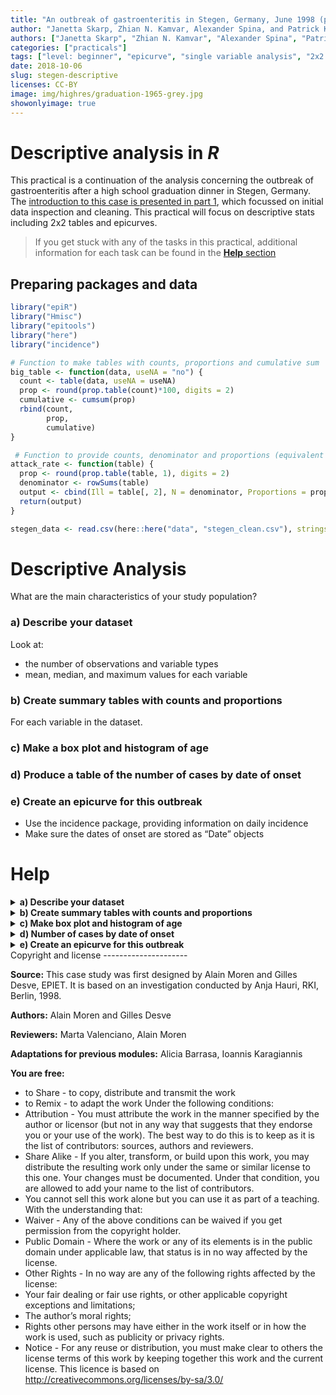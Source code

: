 ```yaml
---
title: "An outbreak of gastroenteritis in Stegen, Germany, June 1998 (part 2)"
author: "Janetta Skarp, Zhian N. Kamvar, Alexander Spina, and Patrick Keating"
authors: ["Janetta Skarp", "Zhian N. Kamvar", "Alexander Spina", "Patrick Keating"]
categories: ["practicals"]
tags: ["level: beginner", "epicurve", "single variable analysis", "2x2 tables", "reproducible research", "gastroenteritis"]
date: 2018-10-06
slug: stegen-descriptive
licenses: CC-BY
image: img/highres/graduation-1965-grey.jpg
showonlyimage: true
---
```


Descriptive analysis in *R*
===========================

This practical is a continuation of the analysis concerning the outbreak
of gastroenteritis after a high school graduation dinner in Stegen,
Germany. The [introduction to this case is presented in part
1](./stegen-introduction.html), which focussed on initial data
inspection and cleaning. This practical will focus on descriptive stats
including 2x2 tables and epicurves.

> If you get stuck with any of the tasks in this practical, additional
> information for each task can be found in the [**Help** section](#help)

Preparing packages and data
---------------------------

``` r
library("epiR")
library("Hmisc")
library("epitools")
library("here")
library("incidence")
```

``` r
# Function to make tables with counts, proportions and cumulative sum
big_table <- function(data, useNA = "no") {
  count <- table(data, useNA = useNA)
  prop <- round(prop.table(count)*100, digits = 2)
  cumulative <- cumsum(prop)
  rbind(count,
        prop,
        cumulative) 
}

 # Function to provide counts, denominator and proportions (equivalent of attack rate)
attack_rate <- function(table) {
  prop <- round(prop.table(table, 1), digits = 2)
  denominator <- rowSums(table) 
  output <- cbind(Ill = table[, 2], N = denominator, Proportions = prop[, 2])
  return(output)
}
```

``` r
stegen_data <- read.csv(here::here("data", "stegen_clean.csv"), stringsAsFactors = FALSE)
```

Descriptive Analysis
====================

What are the main characteristics of your study population?

### a) Describe your dataset

Look at:

-   the number of observations and variable types
-   mean, median, and maximum values for each variable

### b) Create summary tables with counts and proportions

For each variable in the dataset.

### c) Make a box plot and histogram of age

### d) Produce a table of the number of cases by date of onset

### e) Create an epicurve for this outbreak

-   Use the incidence package, providing information on daily incidence
-   Make sure the dates of onset are stored as “Date” objects

Help
====

<details style="display: inline;">
<summary> <b> a) Describe your dataset </b> </summary>

You can view the structure of your data set using the following
commands:

``` r
# str provides an overview of the number of observations and variable types
str(stegen_data)
```

    ## 'data.frame':    291 obs. of  22 variables:
    ##  $ X          : int  1 2 3 4 5 6 7 8 9 10 ...
    ##  $ uniquekey  : int  210 12 288 186 20 148 201 106 272 50 ...
    ##  $ ill        : int  1 1 1 1 1 1 1 1 1 1 ...
    ##  $ dateonset  : chr  "1998-06-27" "1998-06-27" "1998-06-27" "1998-06-27" ...
    ##  $ sex        : int  1 0 1 0 1 0 0 0 1 0 ...
    ##  $ age        : int  18 57 56 17 19 16 19 19 40 53 ...
    ##  $ tira       : int  1 1 0 1 1 1 1 1 1 1 ...
    ##  $ tportion   : int  3 1 0 1 2 2 3 2 2 1 ...
    ##  $ wmousse    : int  0 0 0 1 0 1 0 1 1 1 ...
    ##  $ dmousse    : int  1 1 0 0 0 1 1 1 1 1 ...
    ##  $ mousse     : int  1 1 0 1 0 1 1 1 1 1 ...
    ##  $ mportion   : int  1 1 0 NA 0 1 1 1 2 1 ...
    ##  $ beer       : int  0 0 0 0 1 0 0 0 1 0 ...
    ##  $ redjelly   : int  0 0 0 1 0 0 0 1 0 1 ...
    ##  $ fruitsalad : int  0 1 0 0 0 1 1 1 0 0 ...
    ##  $ tomato     : int  0 0 1 0 0 0 0 0 1 0 ...
    ##  $ mince      : int  0 1 1 0 0 1 0 0 0 0 ...
    ##  $ salmon     : int  0 1 1 NA 0 1 0 0 1 1 ...
    ##  $ horseradish: int  0 1 0 0 0 0 0 1 0 1 ...
    ##  $ chickenwin : int  0 0 0 0 0 1 0 1 0 1 ...
    ##  $ roastbeef  : int  0 0 0 0 0 0 0 0 1 0 ...
    ##  $ pork       : int  1 0 0 NA 0 0 0 0 0 0 ...

``` r
# summary provides mean, median and max values of your variables
summary(stegen_data)
```

    ##        X           uniquekey          ill         dateonset        
    ##  Min.   :  1.0   Min.   :  1.0   Min.   :0.000   Length:291        
    ##  1st Qu.: 73.5   1st Qu.: 73.5   1st Qu.:0.000   Class :character  
    ##  Median :146.0   Median :146.0   Median :0.000   Mode  :character  
    ##  Mean   :146.0   Mean   :146.0   Mean   :0.354                     
    ##  3rd Qu.:218.5   3rd Qu.:218.5   3rd Qu.:1.000                     
    ##  Max.   :291.0   Max.   :291.0   Max.   :1.000                     
    ##                                                                    
    ##       sex              age             tira           tportion     
    ##  Min.   :0.0000   Min.   :12.00   Min.   :0.0000   Min.   :0.0000  
    ##  1st Qu.:0.0000   1st Qu.:18.00   1st Qu.:0.0000   1st Qu.:0.0000  
    ##  Median :1.0000   Median :20.00   Median :0.0000   Median :0.0000  
    ##  Mean   :0.5223   Mean   :26.66   Mean   :0.4231   Mean   :0.6678  
    ##  3rd Qu.:1.0000   3rd Qu.:27.00   3rd Qu.:1.0000   3rd Qu.:1.0000  
    ##  Max.   :1.0000   Max.   :80.00   Max.   :1.0000   Max.   :3.0000  
    ##                   NA's   :8       NA's   :5        NA's   :5       
    ##     wmousse          dmousse           mousse          mportion     
    ##  Min.   :0.0000   Min.   :0.0000   Min.   :0.0000   Min.   :0.0000  
    ##  1st Qu.:0.0000   1st Qu.:0.0000   1st Qu.:0.0000   1st Qu.:0.0000  
    ##  Median :0.0000   Median :0.0000   Median :0.0000   Median :0.0000  
    ##  Mean   :0.2599   Mean   :0.3937   Mean   :0.4256   Mean   :0.6523  
    ##  3rd Qu.:1.0000   3rd Qu.:1.0000   3rd Qu.:1.0000   3rd Qu.:1.0000  
    ##  Max.   :1.0000   Max.   :1.0000   Max.   :1.0000   Max.   :3.0000  
    ##  NA's   :14       NA's   :4        NA's   :2        NA's   :12      
    ##       beer           redjelly        fruitsalad        tomato      
    ##  Min.   :0.0000   Min.   :0.0000   Min.   :0.000   Min.   :0.0000  
    ##  1st Qu.:0.0000   1st Qu.:0.0000   1st Qu.:0.000   1st Qu.:0.0000  
    ##  Median :0.0000   Median :0.0000   Median :0.000   Median :0.0000  
    ##  Mean   :0.3911   Mean   :0.2715   Mean   :0.244   Mean   :0.2852  
    ##  3rd Qu.:1.0000   3rd Qu.:1.0000   3rd Qu.:0.000   3rd Qu.:1.0000  
    ##  Max.   :1.0000   Max.   :1.0000   Max.   :1.000   Max.   :1.0000  
    ##  NA's   :20                                                        
    ##      mince           salmon        horseradish       chickenwin    
    ##  Min.   :0.000   Min.   :0.0000   Min.   :0.0000   Min.   :0.0000  
    ##  1st Qu.:0.000   1st Qu.:0.0000   1st Qu.:0.0000   1st Qu.:0.0000  
    ##  Median :0.000   Median :0.0000   Median :0.0000   Median :0.0000  
    ##  Mean   :0.299   Mean   :0.3624   Mean   :0.2491   Mean   :0.2887  
    ##  3rd Qu.:1.000   3rd Qu.:1.0000   3rd Qu.:0.0000   3rd Qu.:1.0000  
    ##  Max.   :1.000   Max.   :1.0000   Max.   :1.0000   Max.   :1.0000  
    ##                  NA's   :4        NA's   :2                        
    ##    roastbeef            pork       
    ##  Min.   :0.00000   Min.   :0.0000  
    ##  1st Qu.:0.00000   1st Qu.:0.0000  
    ##  Median :0.00000   Median :0.0000  
    ##  Mean   :0.09966   Mean   :0.4152  
    ##  3rd Qu.:0.00000   3rd Qu.:1.0000  
    ##  Max.   :1.00000   Max.   :1.0000  
    ##                    NA's   :2

``` r
# describe (from Hmisc package) provides no. of observations, missing values, unique levels of each variable
Hmisc::describe(stegen_data) 
```

    ## stegen_data 
    ## 
    ##  22  Variables      291  Observations
    ## ---------------------------------------------------------------------------
    ## X 
    ##        n  missing distinct     Info     Mean      Gmd      .05      .10 
    ##      291        0      291        1      146    97.33     15.5     30.0 
    ##      .25      .50      .75      .90      .95 
    ##     73.5    146.0    218.5    262.0    276.5 
    ## 
    ## lowest :   1   2   3   4   5, highest: 287 288 289 290 291
    ## ---------------------------------------------------------------------------
    ## uniquekey 
    ##        n  missing distinct     Info     Mean      Gmd      .05      .10 
    ##      291        0      291        1      146    97.33     15.5     30.0 
    ##      .25      .50      .75      .90      .95 
    ##     73.5    146.0    218.5    262.0    276.5 
    ## 
    ## lowest :   1   2   3   4   5, highest: 287 288 289 290 291
    ## ---------------------------------------------------------------------------
    ## ill 
    ##        n  missing distinct     Info      Sum     Mean      Gmd 
    ##      291        0        2    0.686      103    0.354   0.4589 
    ## 
    ## ---------------------------------------------------------------------------
    ## dateonset 
    ##        n  missing distinct 
    ##      131      160       11 
    ## 
    ## 1998-06-26 (1, 0.008), 1998-06-27 (56, 0.427), 1998-06-28 (51, 0.389),
    ## 1998-06-29 (10, 0.076), 1998-06-30 (3, 0.023), 1998-07-01 (3, 0.023),
    ## 1998-07-02 (3, 0.023), 1998-07-04 (1, 0.008), 1998-07-05 (1, 0.008),
    ## 1998-07-06 (1, 0.008), 1998-07-09 (1, 0.008)
    ## ---------------------------------------------------------------------------
    ## sex 
    ##        n  missing distinct     Info      Sum     Mean      Gmd 
    ##      291        0        2    0.749      152   0.5223   0.5007 
    ## 
    ## ---------------------------------------------------------------------------
    ## age 
    ##        n  missing distinct     Info     Mean      Gmd      .05      .10 
    ##      283        8       46     0.99    26.66    13.75       16       17 
    ##      .25      .50      .75      .90      .95 
    ##       18       20       27       52       57 
    ## 
    ## lowest : 12 13 14 15 16, highest: 60 62 64 65 80
    ## ---------------------------------------------------------------------------
    ## tira 
    ##        n  missing distinct     Info      Sum     Mean      Gmd 
    ##      286        5        2    0.732      121   0.4231   0.4899 
    ## 
    ## ---------------------------------------------------------------------------
    ## tportion 
    ##        n  missing distinct     Info     Mean      Gmd 
    ##      286        5        4    0.793   0.6678   0.8993 
    ##                                   
    ## Value          0     1     2     3
    ## Frequency    165    65    42    14
    ## Proportion 0.577 0.227 0.147 0.049
    ## ---------------------------------------------------------------------------
    ## wmousse 
    ##        n  missing distinct     Info      Sum     Mean      Gmd 
    ##      277       14        2    0.577       72   0.2599   0.3861 
    ## 
    ## ---------------------------------------------------------------------------
    ## dmousse 
    ##        n  missing distinct     Info      Sum     Mean      Gmd 
    ##      287        4        2    0.716      113   0.3937   0.4791 
    ## 
    ## ---------------------------------------------------------------------------
    ## mousse 
    ##        n  missing distinct     Info      Sum     Mean      Gmd 
    ##      289        2        2    0.733      123   0.4256   0.4906 
    ## 
    ## ---------------------------------------------------------------------------
    ## mportion 
    ##        n  missing distinct     Info     Mean      Gmd 
    ##      279       12        4    0.777   0.6523   0.8902 
    ##                                   
    ## Value          0     1     2     3
    ## Frequency    166    55    47    11
    ## Proportion 0.595 0.197 0.168 0.039
    ## ---------------------------------------------------------------------------
    ## beer 
    ##        n  missing distinct     Info      Sum     Mean      Gmd 
    ##      271       20        2    0.714      106   0.3911   0.4781 
    ## 
    ## ---------------------------------------------------------------------------
    ## redjelly 
    ##        n  missing distinct     Info      Sum     Mean      Gmd 
    ##      291        0        2    0.593       79   0.2715   0.3969 
    ## 
    ## ---------------------------------------------------------------------------
    ## fruitsalad 
    ##        n  missing distinct     Info      Sum     Mean      Gmd 
    ##      291        0        2    0.553       71    0.244   0.3702 
    ## 
    ## ---------------------------------------------------------------------------
    ## tomato 
    ##        n  missing distinct     Info      Sum     Mean      Gmd 
    ##      291        0        2    0.612       83   0.2852   0.4091 
    ## 
    ## ---------------------------------------------------------------------------
    ## mince 
    ##        n  missing distinct     Info      Sum     Mean      Gmd 
    ##      291        0        2    0.629       87    0.299   0.4206 
    ## 
    ## ---------------------------------------------------------------------------
    ## salmon 
    ##        n  missing distinct     Info      Sum     Mean      Gmd 
    ##      287        4        2    0.693      104   0.3624   0.4637 
    ## 
    ## ---------------------------------------------------------------------------
    ## horseradish 
    ##        n  missing distinct     Info      Sum     Mean      Gmd 
    ##      289        2        2    0.561       72   0.2491   0.3754 
    ## 
    ## ---------------------------------------------------------------------------
    ## chickenwin 
    ##        n  missing distinct     Info      Sum     Mean      Gmd 
    ##      291        0        2    0.616       84   0.2887   0.4121 
    ## 
    ## ---------------------------------------------------------------------------
    ## roastbeef 
    ##        n  missing distinct     Info      Sum     Mean      Gmd 
    ##      291        0        2    0.269       29  0.09966   0.1801 
    ## 
    ## ---------------------------------------------------------------------------
    ## pork 
    ##        n  missing distinct     Info      Sum     Mean      Gmd 
    ##      289        2        2    0.728      120   0.4152   0.4873 
    ## 
    ## ---------------------------------------------------------------------------

“Summary” and “describe” can be applied to:

-   the whole dataset
-   specific variables of interest

In the example below we look at sex, age and pork in the
**stegen\_data** dataset. You can examine a variable within a dataset
using the ‘`$`’ sign followed by the variable name.

``` r
# table will give a very basic frequency table (counts), 
table(stegen_data$sex)
```

    ## 
    ##   0   1 
    ## 139 152

``` r
# summary gives the mean, median and max values of the specified variable
summary(stegen_data$age)
```

    ##    Min. 1st Qu.  Median    Mean 3rd Qu.    Max.    NA's 
    ##   12.00   18.00   20.00   26.66   27.00   80.00       8

``` r
# describe gives the number of data points, missing values and number of categories
describe(stegen_data$pork)
```

    ## stegen_data$pork 
    ##        n  missing distinct     Info      Sum     Mean      Gmd 
    ##      289        2        2    0.728      120   0.4152   0.4873

</details>
<details style="display: inline;">
<summary> <b> b) Create summary tables with counts and proportions </b>
</summary>

We can create individual tables for each variable with the following
steps:

``` r
# Assign the counts of stegen_data$sex to the object "sex"
sex <- table(stegen_data$sex)

# Assign the proportion of stegen_data$sex to the object "prop" and round the values to 2 decimal places
prop <- round(prop.table(sex)*100, digits = 2)

# Assign the cumulative sum of stegen_data$sex to the object "cumul"
cumul <- cumsum(prop)

# Append/row bind the results of the three objects together and assign to the object table1
table1 <- rbind(sex,prop,cumul)
```

``` r
table1
```

    ##            0      1
    ## sex   139.00 152.00
    ## prop   47.77  52.23
    ## cumul  47.77 100.00

We could also use the big\_table function (on page 2), which does all of
the above steps in one line.

``` r
big_table(stegen_data$sex)
```

    ##                 0      1
    ## count      139.00 152.00
    ## prop        47.77  52.23
    ## cumulative  47.77 100.00

``` r
big_table(stegen_data$beer)
```

    ##                 0      1
    ## count      165.00 106.00
    ## prop        60.89  39.11
    ## cumulative  60.89 100.00

We could use lapply to apply `big_table()` to each of our variables.

``` r
# List the variables of interest and use c() to combine the elements into a vector
vars <- c("ill", "tira", "beer", "pork", "salmon")

lapply(stegen_data[, vars, drop = FALSE], FUN = big_table)
```

    ## $ill
    ##                0     1
    ## count      188.0 103.0
    ## prop        64.6  35.4
    ## cumulative  64.6 100.0
    ## 
    ## $tira
    ##                 0      1
    ## count      165.00 121.00
    ## prop        57.69  42.31
    ## cumulative  57.69 100.00
    ## 
    ## $beer
    ##                 0      1
    ## count      165.00 106.00
    ## prop        60.89  39.11
    ## cumulative  60.89 100.00
    ## 
    ## $pork
    ##                 0      1
    ## count      169.00 120.00
    ## prop        58.48  41.52
    ## cumulative  58.48 100.00
    ## 
    ## $salmon
    ##                 0      1
    ## count      183.00 104.00
    ## prop        63.76  36.24
    ## cumulative  63.76 100.00

</details>
<details style="display: inline;">
<summary> <b> c) Make box plot and histogram of age </b> </summary>

You can use the following to examine the age distribution among people
who attended the party, as well as only those and who fell ill.

``` r
# Boxplot of the age of all who attended the party
boxplot(stegen_data$age)
```

![](practical-stegen-descriptive_files/figure-markdown_github/stegen-13-1.png)

``` r
# Histogram of the ages of those who attended the party and who fell ill

# Here we use the hist function to plot the age of cases only (ill == 1)
# You will see that RStudio creates a jpeg file in your working directory with the above path and filename.
age_hist_all <- hist(stegen_data$age[stegen_data$ill == 1],
                     xlab = "Age",
                     ylab = "No. of cases",
                     main = "Histogram of the ages of cases")
```

![](practical-stegen-descriptive_files/figure-markdown_github/stegen-15-1.png)

If we believe that there are two identifiable age groups, then we can
create a new age group variable using **one** of the following
approaches:

``` r
# by using ifelse (similar to Excel if statements)
stegen_data$agegroup <- ifelse(stegen_data$age >= 30, 1, 0)
```

``` r
# Two alternative approaches
# The below are particularly useful when you want to create more than 2 categories
# by using cut
stegen_data$agegroup <- cut(stegen_data$age, c(0, 30, 150), labels = FALSE) - 1
# by using findInterval
stegen_data$agegroup <- findInterval(stegen_data$age, c(30, 150))
```

</details>
<details style="display: inline;">
<summary> <b> d) Number of cases by date of onset </b> </summary>

You can produce summary tables by person and time (no place variable
provided) using the big\_table function.

``` r
# Table 1: Descriptive epidemiology: Study population by sex
big_table(stegen_data$sex)
```

    ##                 0      1
    ## count      139.00 152.00
    ## prop        47.77  52.23
    ## cumulative  47.77 100.00

``` r
# Table 2: Descriptive epidemiology: Study population by age group
# useNA ="always" here allows you to see the proportion of NAs for this variable
big_table(stegen_data$agegroup, useNA = "always")
```

    ##                 0     1   <NA>
    ## count      215.00 68.00   8.00
    ## prop        73.88 23.37   2.75
    ## cumulative  73.88 97.25 100.00

``` r
summary(stegen_data$age)
```

    ##    Min. 1st Qu.  Median    Mean 3rd Qu.    Max.    NA's 
    ##   12.00   18.00   20.00   26.66   27.00   80.00       8

``` r
# Table 3: Descriptive epidemiology: Attack rate
big_table(stegen_data$ill)
```

    ##                0     1
    ## count      188.0 103.0
    ## prop        64.6  35.4
    ## cumulative  64.6 100.0

``` r
# Table 4: Descriptive epidemiology: Cases by date of onset of illness
big_table(stegen_data$dateonset)
```

    ##            1998-06-26 1998-06-27 1998-06-28 1998-06-29 1998-06-30
    ## count            1.00      56.00      51.00      10.00       3.00
    ## prop             0.76      42.75      38.93       7.63       2.29
    ## cumulative       0.76      43.51      82.44      90.07      92.36
    ##            1998-07-01 1998-07-02 1998-07-04 1998-07-05 1998-07-06
    ## count            3.00       3.00       1.00       1.00       1.00
    ## prop             2.29       2.29       0.76       0.76       0.76
    ## cumulative      94.65      96.94      97.70      98.46      99.22
    ##            1998-07-09
    ## count            1.00
    ## prop             0.76
    ## cumulative      99.98

</details>
<details style="display: inline;">
<summary> <b> e) Create an epicurve for this outbreak </b> </summary>

``` r
# Make sure the dates are "Date" objects
stegen_data$dateonset <- as.Date(stegen_data$dateonset)

# Create the epicurve
stegen_incidence <- incidence::incidence(stegen_data$dateonset, interval = 1)
plot(stegen_incidence)
```

![](practical-stegen-descriptive_files/figure-markdown_github/stegen-19-1.png)

</details>
Copyright and license
---------------------

**Source:** This case study was first designed by Alain Moren and Gilles
Desve, EPIET. It is based on an investigation conducted by Anja Hauri,
RKI, Berlin, 1998.

**Authors:** Alain Moren and Gilles Desve

**Reviewers:** Marta Valenciano, Alain Moren

**Adaptations for previous modules:** Alicia Barrasa, Ioannis
Karagiannis

**You are free:**

-   to Share - to copy, distribute and transmit the work
-   to Remix - to adapt the work Under the following conditions:
-   Attribution - You must attribute the work in the manner specified by
    the author or licensor (but not in any way that suggests that they
    endorse you or your use of the work). The best way to do this is to
    keep as it is the list of contributors: sources, authors and
    reviewers.
-   Share Alike - If you alter, transform, or build upon this work, you
    may distribute the resulting work only under the same or similar
    license to this one. Your changes must be documented. Under that
    condition, you are allowed to add your name to the list of
    contributors.
-   You cannot sell this work alone but you can use it as part of a
    teaching. With the understanding that:
-   Waiver - Any of the above conditions can be waived if you get
    permission from the copyright holder.
-   Public Domain - Where the work or any of its elements is in the
    public domain under applicable law, that status is in no way
    affected by the license.
-   Other Rights - In no way are any of the following rights affected by
    the license:
-   Your fair dealing or fair use rights, or other applicable copyright
    exceptions and limitations;
-   The author’s moral rights;
-   Rights other persons may have either in the work itself or in how
    the work is used, such as publicity or privacy rights.
-   Notice - For any reuse or distribution, you must make clear to
    others the license terms of this work by keeping together this work
    and the current license. This licence is based on
    <http://creativecommons.org/licenses/by-sa/3.0/>
